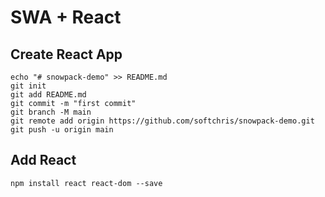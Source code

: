 # SWA + React

## Create React App

```console
echo "# snowpack-demo" >> README.md
git init
git add README.md
git commit -m "first commit"
git branch -M main
git remote add origin https://github.com/softchris/snowpack-demo.git
git push -u origin main
```

## Add React

```console
npm install react react-dom --save
```